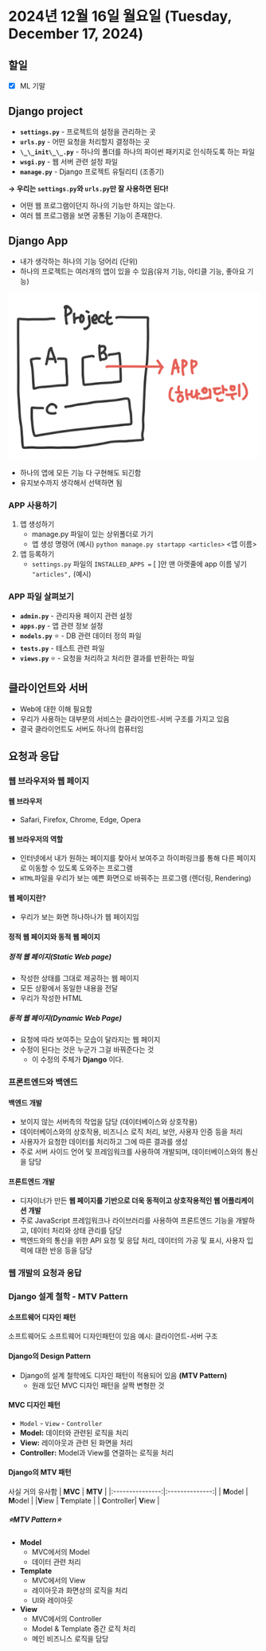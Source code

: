 # 2024년 12월 16일 월요일 (Tuesday, December 17, 2024)

## 할일
- [x] ML 기말

## Django project
- **`settings.py`** - 프로젝트의 설정을 관리하는 곳  
- **`urls.py`** - 어떤 요청을 처리할지 결정하는 곳  
- **`\_\_init\_\_.py`** - 하나의 폴더를 하나의 파이썬 패키지로 인식하도록 하는 파일  
- **`wsgi.py`** - 웹 서버 관련 설정 파일  
- **`manage.py`** - Django 프로젝트 유틸리티 (조종기)  

**→ 우리는 `settings.py`와 `urls.py`만 잘 사용하면 된다!**


- 어떤 웹 프로그램이던지 하나의 기능만 하지는 않는다.
- 여러 웹 프로그램을 보면 공통된 기능이 존재한다.

## Django App
- 내가 생각하는 하나의 기능 덩어리 (단위)
- 하나의 프로젝트는 여러개의 앱이 있을 수 있음(유저 기능, 아티클 기능, 좋아요 기능)

![image](image/20241217_TIL.png)

- 하나의 앱에 모든 기능 다 구현해도 되긴함
- 유지보수까지 생각해서 선택하면 됨

### APP 사용하기
1. 앱 생성하기
   - manage.py 파일이 있는 상위폴더로 가기
   - 앱 생성 명령어 (예시)
    `python manage.py startapp <articles>`
   <앱 이름> 
2. 앱 등록하기
   - `settings.py` 파일의 `INSTALLED_APPS =` [ ]안 맨 아랫줄에 app 이름 넣기 `"articles",` (예시)

### APP 파일 살펴보기
- **`admin.py`** - 관리자용 페이지 관련 설정  
- **`apps.py`** - 앱 관련 정보 설정  
- **`models.py`** ⭐ - DB 관련 데이터 정의 파일  
- **`tests.py`** - 테스트 관련 파일  
- **`views.py`** ⭐ - 요청을 처리하고 처리한 결과를 반환하는 파일

## 클라이언트와 서버
  - Web에 대한 이해 필요함
  - 우리가 사용하는 대부분의 서비스는 클라이언트-서버 구조를 가지고 있음
  - 결국 클라이언트도 서버도 하나의 컴퓨터임

## 요청과 응답
### 웹 브라우저와 웹 페이지
#### 웹 브라우저
  - Safari, Firefox, Chrome, Edge, Opera
#### 웹 브라우저의 역할
  - 인터넷에서 내가 원하는 페이지를 찾아서 보여주고 하이퍼링크를 통해 다른 페이지로 이동할 수 있도록 도와주는 프로그램
  - `HTML`파일을 우리가 보는 예쁜 화면으로 바꿔주는 프로그램 (렌더링, Rendering)
#### 웹 페이지란?
  - 우리가 보는 화면 하나하나가 웹 페이지임

#### 정적 웹 페이지와 동적 웹 페이지
##### 정적 웹 페이지(Static Web page)
  - 작성한 상태를 그대로 제공하는 웹 페이지
  - 모든 상황에서 동일한 내용을 전달
  - 우리가 작성한 HTML
##### 동적 웹 페이지(Dynamic Web Page)
  - 요청에 따라 보여주는 모습이 달라지는 웹 페이지
  - 수정이 된다는 것은 누군가 그걸 바꿔준다는 것
    - 이 수정의 주체가 **Django** 이다.

### 프론트엔드와 백엔드
#### 백엔드 개발
  - 보이지 않는 서버측의 작업을 담당 (데이터베이스와 상호작용)
  - 데이터베이스와의 상호작용, 비즈니스 로직  처리, 보안, 사용자 인증 등을 처리
  - 사용자가 요청한 데이터를 처리하고 그에 따른 결과를 생성
  - 주로 서버 사이드 언어 및 프레임워크를 사용하여 개발되며, 데이터베이스와의 통신을 담당

#### 프론트엔드 개발
  - 디자이너가 만든 **웹 페이지를 기반으로 더욱 동적이고 상호작용적인 웹 어플리케이션 개발**
  - 주로 JavaScript 프레임워크나 라이브러리를 사용하여 프론트엔드 기능을 개발하고, 데이터 처리와 상태 관리를 담당
  - 백엔드와의 통신을 위한 API 요청 및 응답 처리, 데이터의 가공 및 표시, 사용자 입력에 대한 반응 등을 담당

### 웹 개발의 요청과 응답

### Django 설계 철학 - MTV Pattern
#### 소프트웨어 디자인 패턴
소프트웨어도 소프트웨어 디자인패턴이 있음
예시: 클라이언트-서버 구조

#### Django의 Design Pattern
- Django의 설계 철학에도 디자인 패턴이 적용되어 있음 **(MTV Pattern)**
  - 원래 있던 MVC 디자인 패턴을 살짝 변형한 것

#### MVC 디자인 패턴 
- `Model` - `View` - `Controller `
- **Model:** 데이터와 관련된 로직을 처리
- **View:** 레이아웃과 관련 된 화면을 처리
- **Controller:** Model과 View를 연결하는 로직을 처리

#### Django의 MTV 패턴 
사실 거의 유사함
| **MVC**       | **MTV**      |
|:---------------:|:--------------:|
| **M**odel    | **M**odel    |
|**V**iew     | **T**emplate |
| **C**ontroller| **V**iew   |

##### ⭐MTV Pattern⭐
- **Model**
  - MVC에서의 Model
  - 데이터 관련 처리
- **Template**
  - MVC에서의 View
  - 레이아웃과 화면상의 로직을 처리
  - UI와 레이아웃
- **View**
  - MVC에서의 Controller
  - Model & Template 중간 로직 처리
  - 메인 비즈니스 로직을 담당 
